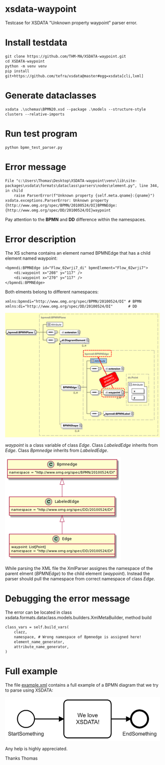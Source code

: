 # xsdata-waypoint
Testcase for XSDATA "Unknown property waypoint" parser error.

# Install testdata
    git clone https://github.com/THM-MA/XSDATA-waypoint.git
    cd XSDATA-waypoint
    python -m venv venv
    pip install git+https://github.com/tefra/xsdata@master#egg=xsdata[cli,lxml]

# Generate dataclasses
    xsdata .\schemas\BPMN20.xsd --package .\models --structure-style clusters --relative-imports

# Run test program
    python bpmn_test_parser.py

# Error message

    File "c:\Users\Thomas\Desktop\XSDATA-waypoint\venv\lib\site-packages\xsdata\formats\dataclass\parsers\nodes\element.py", line 344, in child
        raise ParserError(f"Unknown property {self.meta.qname}:{qname}")
    xsdata.exceptions.ParserError: Unknown property {http://www.omg.org/spec/BPMN/20100524/DI}BPMNEdge:{http://www.omg.org/spec/DD/20100524/DI}waypoint

Pay attention to the **BPMN** and **DD** difference within the namespaces.

# Error description
The XS schema contains an element named BPMNEdge that has a child element named waypoint:

    <bpmndi:BPMNEdge id="Flow_02wrji7_di" bpmnElement="Flow_02wrji7">
        <di:waypoint x="208" y="117" />
        <di:waypoint x="270" y="117" />
    </bpmndi:BPMNEdge>

Both elments belong to different namespaces:

    xmlns:bpmndi="http://www.omg.org/spec/BPMN/20100524/DI" # BPMN  
    xmlns:di="http://www.omg.org/spec/DD/20100524/DI"       # DD

![error](https://github.com/THM-MA/xsdata-waypoint/blob/main/images/waypoint.png)

*waypoint* is a class variable of class *Edge*. Class *LabeledEdge* inherits from *Edge*. Class *Bpmnedge* inherits from *LabeledEdge*. 

![class diagram](https://github.com/THM-MA/xsdata-waypoint/blob/main/images/class-diagram.png)

While parsing the XML file the XmlParser assignes the namespace of the parent elment (*BPMNEdge*) to the child element (*waypoint*). Instead the parser should pull the namespace from correct namespace of class *Edge*. 

# Debugging the error message
The error can be located in class xsdata.formats.dataclass.models.builders.XmlMetaBuilder, method build

    class_vars = self.build_vars(
        clazz,
        namespace, # Wrong namespace of Bpmnedge is assigned here!
        element_name_generator,
        attribute_name_generator,
    )

# Full example
The file [example.xml](https://github.com/THM-MA/XSDATA-waypoint/blob/main/example.xml) contains a full example of a BPMN diagram that we try to parse using XSDATA:

![BPMN example](https://github.com/THM-MA/xsdata-waypoint/blob/main/images/example_bpmn.png)

Any help is highly appreciated.

Thanks
Thomas